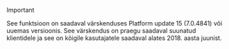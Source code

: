 > [!IMPORTANT]
> See funktsioon on saadaval värskenduses Platform update 15 (7.0.4841) või uuemas versioonis. See värskendus on praegu saadaval suunatud klientidele ja see on kõigile kasutajatele saadaval alates 2018. aasta juunist.

